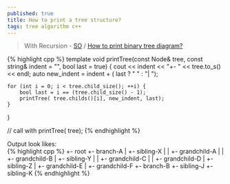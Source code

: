 ```yaml
---
published: true
title: How to print a tree structure?
tags: tree algorithm c++
---
```

> With Recursion - [SO](https://stackoverflow.com/questions/1649027/how-do-i-print-out-a-tree-structure/8567550#8567550) / [How to print binary tree diagram?](https://stackoverflow.com/questions/4965335/how-to-print-binary-tree-diagram)

{% highlight cpp %}
template<class Node>
void printTree(const Node& tree, const string& indent = "", bool last = true)
{
    cout << indent << "+- " << tree.to_s() << endl;
    auto new_indent = indent + ( last ? "   " : "|  ");

    for (int i = 0; i < tree.child_size(); ++i) {
        bool last = i == (tree.child_size() - 1);
        printTree( tree.childs()[i], new_indent, last);
    }
}
                                          
// call with
printTree( tree);
{% endhighlight %}
                          
Output look likes:                                         
{% highlight cpp %}
+- root
   +- branch-A
   |  +- sibling-X
   |  |  +- grandchild-A
   |  |  +- grandchild-B
   |  +- sibling-Y
   |  |  +- grandchild-C
   |  |  +- grandchild-D
   |  +- sibling-Z
   |     +- grandchild-E
   |     +- grandchild-F
   +- branch-B
      +- sibling-J
      +- sibling-K
{% endhighlight %}
